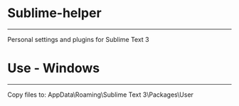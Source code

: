 # Sublime-helper
---------------
Personal settings and plugins for Sublime Text 3

# Use - Windows
---------------
Copy files to: AppData\Roaming\Sublime Text 3\Packages\User